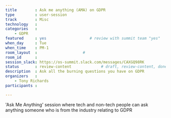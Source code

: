 ```yaml
---
title        : Ask me anything (AMA) on GDPR
type         : user-session
track        : Misc
technology   :
categories   :
    - GDPR
featured     : yes                   # review with summit team "yes"
when_day     : Tue
when_time    : PM-1
room_layout  :                    #
room_id      :
session_slack: https://os-summit.slack.com/messages/CAXGQ98RK
status       : review-content             # draft, review-content, done
description  : Ask all the burning questions you have on GDPR
organizers   :
    - Tony Richards
participants :

---
```


'Ask Me Anything' session where tech and non-tech people can ask anything someone who is from the industry relating to GDPR

